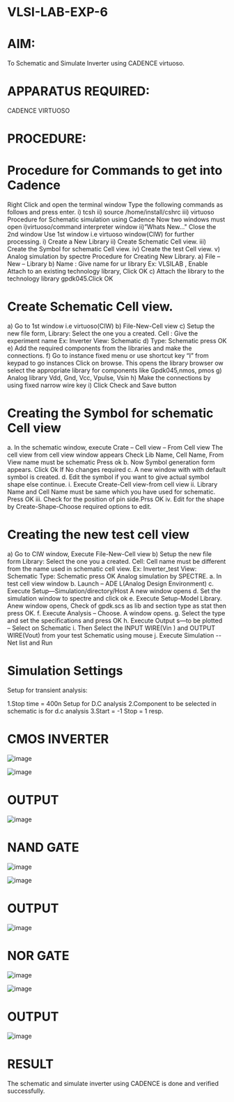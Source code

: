 # VLSI-LAB-EXP-6

# AIM:
To Schematic and Simulate Inverter using CADENCE virtuoso.

# APPARATUS REQUIRED:
CADENCE VIRTUOSO

# PROCEDURE:
# Procedure for Commands to get into Cadence

Right Click and open the terminal window
Type the following commands as follows and press enter.
i) tcsh
ii) source /home/install/cshrc
iii) virtuoso
Procedure for Schematic simulation using Cadence
Now two windows must open i)virtuoso/command interpreter window ii)”Whats New…"
Close the 2nd window
Use 1st window i.e virtuoso window(CIW) for further processing.
i) Create a New Library
ii) Create Schematic Cell view.
iii) Create the Symbol for schematic Cell view.
iv) Create the test Cell view.
v) Analog simulation by spectre
Procedure for Creating New Library.
a) File –New – Library
b) Name : Give name for ur library Ex: VLSILAB , Enable Attach to an existing technology library, Click OK
c) Attach the library to the technology library gpdk045.Click OK

# Create Schematic Cell view.
a) Go to 1st window i.e virtuoso(CIW)
b) File-New-Cell view
c) Setup the new file form, Library: Select the one you a created. Cell : Give the experiment name Ex: Inverter View: Schematic
d) Type: Schematic press OK
e) Add the required components from the libraries and make the connections.
f) Go to instance fixed menu or use shortcut key “I” from keypad to go instances Click on browse. This opens the library browser ow select the appropriate library for components like Gpdk045,nmos, pmos
g) Analog library Vdd, Gnd, Vcc, Vpulse, Vsin
h) Make the connections by using fixed narrow wire key
i) Click Check and Save button

# Creating the Symbol for schematic Cell view
a. In the schematic window, execute Crate – Cell view – From Cell view The cell view from cell view window appears Check Lib Name, Cell Name, From View name must be schematic Press ok
b. Now Symbol generation form appears. Click Ok If No changes required
c. A new window with with default symbol is created.
d. Edit the symbol if you want to give actual symbol shape else continue.
i. Execute Create-Cell view-from cell view
ii. Library Name and Cell Name must be same which you have used for schematic. Press OK
iii. Check for the position of pin side.Prss OK
iv. Edit for the shape by Create-Shape-Choose required options to edit.

# Creating the new test cell view
a) Go to CIW window, Execute File-New-Cell view
b) Setup the new file form
Library: Select the one you a created.
Cell: Cell name must be different from the name used in schematic cell view. Ex: Inverter_test
View: Schematic
Type: Schematic press OK
Analog simulation by SPECTRE.
a. In test cell view window
b. Launch – ADE L(Analog Design Environment)
c. Execute Setup—Simulation/directory/Host A new window opens
d. Set the simulation window to spectre and click ok
e. Execute Setup-Model Library. Anew window opens, Check of gpdk.scs as lib and section type as stat then press OK.
f. Execute Analysis – Choose. A window opens.
g. Select the type and set the specifications and press OK
h. Execute Output s—to be plotted – Select on Schematic
i. Then Select the INPUT WIRE(Vin ) and OUTPUT WIRE(Vout) from your test Schematic using mouse
j. Execute Simulation -- Net list and Run

# Simulation Settings
Setup for transient analysis:

1.Stop time = 400n
Setup for D.C analysis
2.Component to be selected in schematic is for d.c analysis
3.Start = -1 Stop = 1 resp.

# CMOS INVERTER

![image](https://github.com/navaneethans/VLSI-LAB-EXP-6/assets/161813783/3cf3ce2d-091b-4ad9-9322-ca6aca2bb14b)



![image](https://github.com/navaneethans/VLSI-LAB-EXP-6/assets/161813783/11a4aee9-9ccd-46f5-bc51-94229440c169)


# OUTPUT

![image](https://github.com/navaneethans/VLSI-LAB-EXP-6/assets/161813783/dd0cffcb-28d1-4385-b2e6-d97c2ef8bca8)


# NAND GATE

![image](https://github.com/navaneethans/VLSI-LAB-EXP-6/assets/161813783/a9e46be7-8697-40e1-a730-9079b3801fee)

![image](https://github.com/navaneethans/VLSI-LAB-EXP-6/assets/161813783/f232ead5-24d8-4f35-b28f-7febf149c541)

# OUTPUT

![image](https://github.com/navaneethans/VLSI-LAB-EXP-6/assets/161813783/ad22ebd2-6ba9-434f-b8c1-5891c30b54c6)

# NOR GATE

![image](https://github.com/navaneethans/VLSI-LAB-EXP-6/assets/161813783/a4c7d423-bf90-4045-ae90-edda6ac2a7ff)

![image](https://github.com/navaneethans/VLSI-LAB-EXP-6/assets/161813783/1edcfa20-4c0b-4145-997c-4674167515cf)


# OUTPUT 

![image](https://github.com/navaneethans/VLSI-LAB-EXP-6/assets/161813783/7d08adc6-e126-4d01-9cbe-d095fbfe228d)


# RESULT 

The schematic and simulate inverter using CADENCE is done and verified successfully.




















